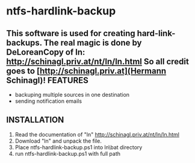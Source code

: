 ntfs-hardlink-backup
====================

This software is used for creating hard-link-backups.
The real magic is done by DeLoreanCopy of ln: http://schinagl.priv.at/nt/ln/ln.html	
So all credit goes to [http://schinagl.priv.at](Hermann Schinagl)!
FEATURES
--------
* backuping multiple sources in one destination
* sending notification emails

INSTALLATION
-------------
1. Read the documentation of "ln" http://schinagl.priv.at/nt/ln/ln.html
2. Download "ln" and unpack the file.
3. Place ntfs-hardlink-backup.ps1 into ln\bat directory
4. run ntfs-hardlink-backup.ps1 with full path 

